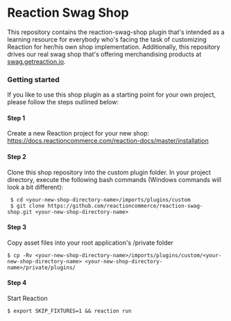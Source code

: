 # Reaction Swag Shop


This repository contains the reaction-swag-shop plugin that's intended as a learning resource for everybody
who's facing the task of customizing Reaction for her/his own shop implementation. Additionally, this repository drives
our real swag shop that's offering merchandising products at [swag.getreaction.io](swag.getreaction.io).


### Getting started
If you like to use this shop plugin as a starting point for your own project, please follow the steps outlined below:

#### Step 1
Create a new Reaction project for your new shop: https://docs.reactioncommerce.com/reaction-docs/master/installation

#### Step 2
Clone this shop repository into the custom plugin folder. In your project directory, execute the following bash
 commands (Windows commands will look a bit different):
```
 $ cd <your-new-shop-directory-name>/imports/plugins/custom
 $ git clone https://github.com/reactioncommerce/reaction-swag-shop.git <your-new-shop-directory-name>
```

#### Step 3
Copy asset files into your root application's /private folder
```
$ cp -Rv <your-new-shop-directory-name>/imports/plugins/custom/<your-new-shop-directory-name> <your-new-shop-directory-name>/private/plugins/
```


#### Step 4
Start Reaction
```
$ export SKIP_FIXTURES=1 && reaction run
```
